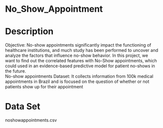 # No_Show_Appointment
# Description
Objective: No-show appointments significantly impact the functioning of healthcare institutions, and much study has been performed to uncover and analyze the factors that influence no-show behavior. In this project, we want to find out the correlated features with No-Show appointments, which could used in an evidence-based predictive model for patient no-shows in the future.  
No-show appointments Dataset: It collects information from 100k medical appointments in Brazil and is focused on the question of whether or not patients show up for their appointment
# Data Set
noshowappointments.csv

